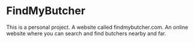# FindMyButcher
This is a personal project.  A website called findmybutcher.com. An online website where you can search and find butchers nearby and far.
